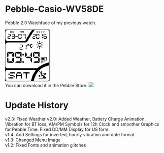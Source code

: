 Pebble-Casio-WV58DE
===================

Pebble 2.0 Watchface of my previous watch.

![Screenshot](https://github.com/PanicMan/Pebble-Casio-WV58DE/raw/master/add/Casio_WV-58DE.png "Screenshot")<br>
You can download it in the Pebble Store:
<a href="http://pblweb.com/appstore/52f0ad814ae3634df7000259" title="Casio-WV-58DE on the Pebble appstore">
  <img src="http://pblweb.com/badge/52f0ad814ae3634df7000259/white/medium/" />
</a>


Update History
==============
v2.3: Fixed Weather
v2.0: Added Weather, Battery Charge Animation, Vibration for BT loss, AM/PM Symbols for 12h Clock and  smoother Graphics for Pebble Time. Fixed DD/MM Display for US form.<br>
v1.4: Add Settings for inverted, hourly vibration and date format<br>
v1.3: Changed Menu Image<br>
v1.2: Fixed Fonts and animation glitches

